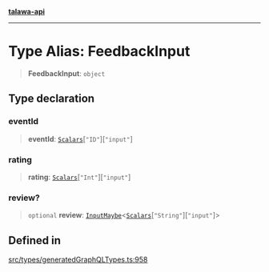 [**talawa-api**](../../../README.md)

***

# Type Alias: FeedbackInput

> **FeedbackInput**: `object`

## Type declaration

### eventId

> **eventId**: [`Scalars`](Scalars.md)\[`"ID"`\]\[`"input"`\]

### rating

> **rating**: [`Scalars`](Scalars.md)\[`"Int"`\]\[`"input"`\]

### review?

> `optional` **review**: [`InputMaybe`](InputMaybe.md)\<[`Scalars`](Scalars.md)\[`"String"`\]\[`"input"`\]\>

## Defined in

[src/types/generatedGraphQLTypes.ts:958](https://github.com/Suyash878/talawa-api/blob/e4413cec641a837926071678fed3c7f67234e31e/src/types/generatedGraphQLTypes.ts#L958)
